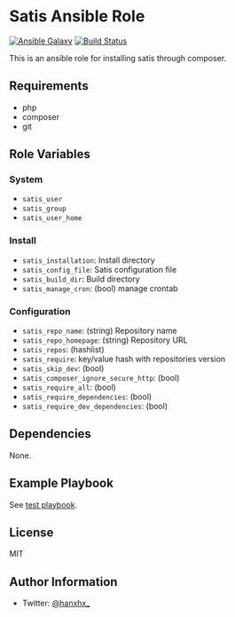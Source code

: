 Satis Ansible Role
==================

[![Ansible Galaxy](http://img.shields.io/badge/ansible--galaxy-HanXHX.satis-blue.svg)](https://galaxy.ansible.com/HanXHX/satis/) [![Build Status](https://travis-ci.org/HanXHX/ansible-satis.svg?branch=master)](https://travis-ci.org/HanXHX/ansible-satis)

This is an ansible role for installing satis through composer.

Requirements
------------

- php
- composer
- git

Role Variables
--------------

### System

- `satis_user`
- `satis_group`
- `satis_user_home`

### Install

- `satis_installation`: Install directory
- `satis_config_file`: Satis configuration file
- `satis_build_dir`: Build directory
- `satis_manage_cron`: (bool) manage crontab 

### Configuration

- `satis_repo_name`: (string) Repository name
- `satis_repo_homepage`: (string) Repository URL
- `satis_repos`: (hashlist)
- `satis_require`: key/value hash with repositories version
- `satis_skip_dev`: (bool)
- `satis_composer_ignore_secure_http`: (bool)
- `satis_require_all`: (bool)
- `satis_require_dependencies`: (bool)
- `satis_require_dev_dependencies`: (bool)

Dependencies
------------

None.

Example Playbook
----------------

See [test playbook](tests/test.yml).

License
-------

MIT

Author Information
------------------

- Twitter: [@hanxhx_](https://twitter.com/hanxhx_)

